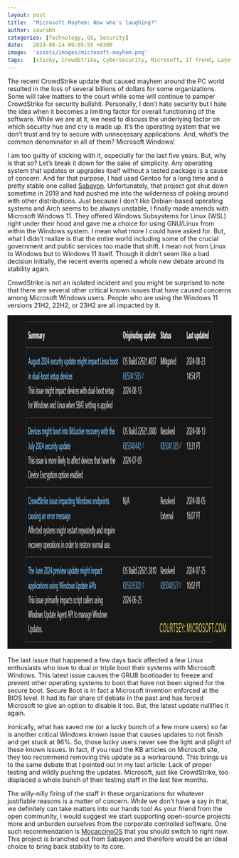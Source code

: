 ```yaml
---
layout: post
title:  "Microsoft Mayhem: Now who's laughing?"
author: saurabh
categories: [Technology, OS, Security]
date:   2024-08-24 09:05:55 +0300
image:  'assets/images/microsoft-mayhem.png'
tags:   [sticky, CrowdStrike, Cybersecurity, Microsoft, IT Trend, Layoff, Cloud, Microsoft, Linux, Opensource]
---
```

The recent CrowdStrike update that caused mayhem around the PC world resulted in the loss of several billions of dollars for some organizations. 
Some will take matters to the court while some will continue to pamper CrowdStrike for security bullshit. 
Personally, I don’t hate security but I hate the idea when it becomes a limiting factor for overall functioning of the software. 
While we are at it, we need to discuss the underlying factor on which security hue and cry is made up. 
It’s the operating system that we don’t trust and try to secure with unnecessary applications. 
And, what’s the common denominator in all of them? Microsoft Windows! 

I am too guilty of sticking with it, especially for the last five years. 
But, why is that so? Let’s break it down for the sake of simplicity. 
Any operating system that updates or upgrades itself without a tested package is a cause of concern. 
And for that purpose, I had used Gentoo for a long time and a pretty stable one called [Sabayon](https://en.wikipedia.org/wiki/Sabayon_Linux). 
Unfortunately, that project got shut down sometime in 2019 and had pushed me into the wilderness of poking around with other distributions. 
Just because I don’t like Debian-based operating systems and Arch seems to be always unstable, I finally made amends with Microsoft Windows 11. 
They offered Windows Subsystems for Linux (WSL) right under their hood and gave me a choice for using GNU/Linux from within the Windows system. 
I mean what more I could have asked for. But, what I didn’t realize is that the entire world including some of the crucial government and public services too made that shift. I mean not from Linux to Windows but to Windows 11 itself. 
Though it didn’t seem like a bad decision initially, the recent events opened a whole new debate around its stability again. 

CrowdStrike is not an isolated incident and you might be surprised to note that there are several other critical known issues that have caused concerns among Microsoft Windows users. 
People who are using the Windows 11 versions 21H2, 22H2, or 23H2 are all impacted by it. 

<img src="/assets/images/microsoft-issues.png" alt="Microsoft OS Known Issues" title="Critical Known Issues" width="550" height="750" class="center"/>

The last issue that happened a few days back affected a few Linux enthusiasts who love to dual or triple boot their systems with Microsoft Windows. 
This latest issue causes the GRUB bootloader to freeze and prevent other operating systems to boot that have not been signed for the secure boot. 
Secure Boot is in fact a Microsoft invention enforced at the BIOS level. 
It had its fair share of debate in the past and has forced Microsoft to give an option to disable it too. 
But, the latest update nullifies it again.

Ironically, what has saved me (or a lucky bunch of a few more users) so far is another critical Windows known issue that causes updates to not finish and get stuck at 96%. 
So, those lucky users never see the light and plight of these known issues. 
In fact, if you read the KB articles on Microsoft site, they too recommend removing this update as a workaround. 
This brings us to the same debate that I pointed out in my last article: Lack of proper testing and wildly pushing the updates. 
Microsoft, just like CrowdStrike, too displaced a whole bunch of their testing staff in the last few months. 

The willy-nilly firing of the staff in these organizations for whatever justifiable reasons is a matter of concern. 
While we don’t have a say in that, we definitely can take matters into our hands too! 
As your friend from the open community, I would suggest we start supporting open-source projects more and unburden ourselves from the corporate controlled software. 
One such recommendation is [MocaccinoOS](https://www.mocaccino.org/) that you should switch to right now. 
This project is branched out from Sabayon and therefore would be an ideal choice to bring back stability to its core.
